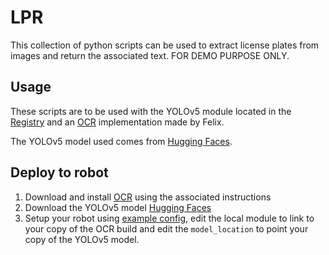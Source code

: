 # LPR

This collection of python scripts can be used to extract license plates from images and return the associated text. FOR DEMO PURPOSE ONLY.

## Usage

These scripts are to be used with the YOLOv5 module located in the [Registry](https://app.viam.com/module/viam-labs/YOLOv5) and an [OCR](https://github.com/felixreichenbach/tesseract-ocr) implementation made by Felix.

The YOLOv5 model used comes from [Hugging Faces](https://huggingface.co/keremberke/yolov5m-license-plate).

## Deploy to robot

1. Download and install [OCR](https://github.com/felixreichenbach/tesseract-ocr) using the associated instructions
2. Download the YOLOv5 model [Hugging Faces](https://huggingface.co/keremberke/yolov5m-license-plate)
3. Setup your robot using [example config](https://github.com/jeremyrhyde/soleng-scripts/blob/main/play_sound/example_config.json), edit the local module to link to your copy of the OCR build and edit the  `model_location` to point your copy of the YOLOv5 model.